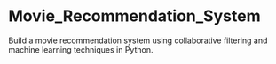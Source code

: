 # Movie_Recommendation_System

Build a movie recommendation system
using collaborative filtering and machine
learning techniques in Python.
